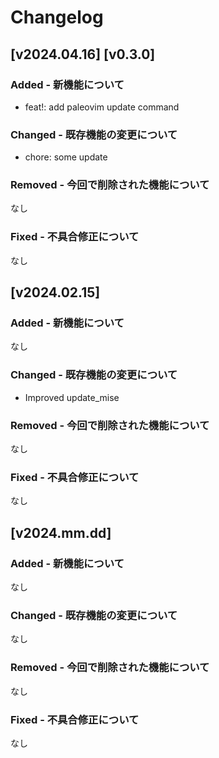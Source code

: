 # Changelog

## [v2024.04.16] [v0.3.0]

### Added - 新機能について

- feat!: add paleovim update command

### Changed - 既存機能の変更について

- chore: some update

### Removed - 今回で削除された機能について

なし

### Fixed - 不具合修正について

なし

## [v2024.02.15]

### Added - 新機能について

なし

### Changed - 既存機能の変更について

- Improved update_mise

### Removed - 今回で削除された機能について

なし

### Fixed - 不具合修正について

なし

## [v2024.mm.dd]

### Added - 新機能について

なし

### Changed - 既存機能の変更について

なし

### Removed - 今回で削除された機能について

なし

### Fixed - 不具合修正について

なし

